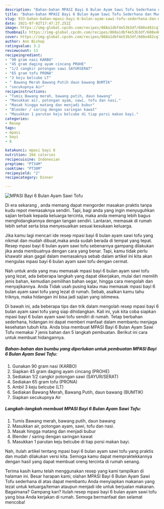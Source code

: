 ```yaml
---
description: "Bahan-bahan MPASI Bayi 6 Bulan Ayam Sawi Tofu Sederhana dan Mudah Dibuat"
title: "Bahan-bahan MPASI Bayi 6 Bulan Ayam Sawi Tofu Sederhana dan Mudah Dibuat"
slug: 933-bahan-bahan-mpasi-bayi-6-bulan-ayam-sawi-tofu-sederhana-dan-mudah-dibuat
date: 2021-07-02T17:47:27.252Z
image: https://img-global.cpcdn.com/recipes/868a1dbf4e53b3df/680x482cq70/mpasi-bayi-6-bulan-ayam-sawi-tofu-foto-resep-utama.jpg
thumbnail: https://img-global.cpcdn.com/recipes/868a1dbf4e53b3df/680x482cq70/mpasi-bayi-6-bulan-ayam-sawi-tofu-foto-resep-utama.jpg
cover: https://img-global.cpcdn.com/recipes/868a1dbf4e53b3df/680x482cq70/mpasi-bayi-6-bulan-ayam-sawi-tofu-foto-resep-utama.jpg
author: Ann Bishop
ratingvalue: 3.2
reviewcount: 13
recipeingredient:
- "90 gram nasi KARBO"
- "45 gram daging ayam cincang PROHE"
- "1/2 cangkir potongan sawi SAYURSERAT"
- "65 gram tofu PRONA"
- "3 keju belcube LT"
- " Bawang Merah Bawang Putih daun bawang BUMTIK"
- "secukupnya Air"
recipeinstructions:
- "Tumis Bawang merah, bawang putih, daun bawang"
- "Masukkan air, potongan ayam, sawi, tofu dan nasi."
- "Masak hingga matang dan menjadi bubur"
- "Blender / saring dengan saringan kawat"
- "Masukkan 1 parutan keju belcube di tiap porsi makan bayi."
categories:
- Resep
tags:
- mpasi
- bayi
- 6

katakunci: mpasi bayi 6 
nutrition: 264 calories
recipecuisine: Indonesian
preptime: "PT34M"
cooktime: "PT30M"
recipeyield: "2"
recipecategory: Dinner

---
```



![MPASI Bayi 6 Bulan Ayam Sawi Tofu](https://img-global.cpcdn.com/recipes/868a1dbf4e53b3df/680x482cq70/mpasi-bayi-6-bulan-ayam-sawi-tofu-foto-resep-utama.jpg)

Di era  sekarang , anda memang dapat mengorder masakan praktis tanpa kudu repot memasaknya sendiri. Tapi, bagi anda yang ingin menyuguhkan sajian terbaik kepada keluarga tercinta, maka anda memang lebih bagus menghidangkannya dengan tangan sendiri. Lantaran, memasak di rumah lebih sehat serta bisa menyesuaikan sesuai kesukaan keluarga.

Jika kamu lagi mencari ide resep mpasi bayi 6 bulan ayam sawi tofu yang nikmat dan mudah dibuat,maka anda sudah berada di tempat yang tepat. Resep mpasi bayi 6 bulan ayam sawi tofu  sebenarnya gampang dilakukan jika anda membuatnya dengan cara yang benar. Tapi, kamu tidak perlu khawatir akan gagal dalam memasaknya 
sebab dalam artikel ini kita akan mengulas mpasi bayi 6 bulan ayam sawi tofu dengan cermat.  



Nah untuk anda yang mau memasak mpasi bayi 6 bulan ayam sawi tofu yang lezat, ada beberapa langkah yang dapat dikerjakan, mulai dari memilih jenis bahan, kemudian pemilihan bahan segar, hingga cara mengolah dan menyajikannya. Anda Tidak usah pusing kalau mau memasak mpasi bayi 6 bulan ayam sawi tofu yang lezat di rumah. Sebab, asalkan kamu  tahu triknya, maka hidangan ini bisa jadi sajian yang istimewa.

Di bawah ini, ada beberapa tips dan trik dalam mengolah resep mpasi bayi 6 bulan ayam sawi tofu yang siap dihidangkan. Kali ini, yuk kita coba siapkan mpasi bayi 6 bulan ayam sawi tofu sendiri di rumah. Tetap berbahan sederhana, hidangan ini dapat memberi manfaat dalam membantu menjaga kesehatan tubuh kita. Anda bisa membuat MPASI Bayi 6 Bulan Ayam Sawi Tofu memakai 7 jenis bahan dan 5 langkah pembuatan. Berikut ini cara untuk membuat hidangannya.

<!--inarticleads1-->

##### Bahan-bahan dan bumbu yang diperlukan untuk pembuatan MPASI Bayi 6 Bulan Ayam Sawi Tofu:

1. Gunakan 90 gram nasi (KARBO)
1. Siapkan 45 gram daging ayam cincang (PROHE)
1. Sediakan 1/2 cangkir potongan sawi (SAYUR/SERAT)
1. Sediakan 65 gram tofu (PRONA)
1. Ambil 3 keju belcube (LT)
1. Sediakan  Bawang Merah, Bawang Putih, daun bawang (BUMTIK)
1. Siapkan secukupnya Air




<!--inarticleads2-->

##### Langkah-langkah membuat MPASI Bayi 6 Bulan Ayam Sawi Tofu:

1. Tumis Bawang merah, bawang putih, daun bawang
1. Masukkan air, potongan ayam, sawi, tofu dan nasi.
1. Masak hingga matang dan menjadi bubur
1. Blender / saring dengan saringan kawat
1. Masukkan 1 parutan keju belcube di tiap porsi makan bayi.




Nah, itulah artikel tentang  mpasi bayi 6 bulan ayam sawi tofu  yang praktis dan mudah dilakukan versi kita. Semoga kamu dapat mempraktekkannya dengan hasil yang dapat membuat oreng tercinta di rumah senang. 

Terima kasih kamu telah menggunakan resep yang kami tampilkan di halaman ini. Besar harapan kami, olahan  MPASI Bayi 6 Bulan Ayam Sawi Tofu sederhana di atas dapat membantu Anda menyiapkan makanan yang lezat untuk keluarga/teman ataupun menjadi ide untuk berjualan makanan. Bagaimana? Gampang kan? Itulah resep mpasi bayi 6 bulan ayam sawi tofu yang bisa Anda kerjakan di rumah. Semoga bermanfaat dan selamat mencoba!


